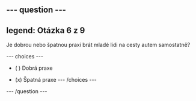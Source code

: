 --- question ---
---
legend: Otázka 6 z 9
---

Je dobrou nebo špatnou praxí brát mladé lidi na cesty autem samostatně?

--- choices ---
- ( ) Dobrá praxe

- (x) Špatná praxe
--- /choices ---

--- /question ---
